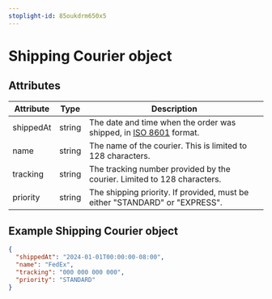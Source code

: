```yaml
---
stoplight-id: 85oukdrm650x5
---
```


# Shipping Courier object

## Attributes

|Attribute|	Type	|Description|
|--|--|--|
|shippedAt|	string|	The date and time when the order was shipped, in [ISO 8601](https://www.iso.org/iso-8601-date-and-time-format.html) format.
|name	|string|	The name of the courier. This is limited to 128 characters.
|tracking	|string	|The tracking number provided by the courier. Limited to 128 characters.
|priority	|string	|The shipping priority. If provided, must be either "STANDARD" or "EXPRESS".


## Example Shipping Courier object

```json
{
  "shippedAt": "2024-01-01T00:00:00-08:00",
  "name": "FedEx",
  "tracking": "000 000 000 000",
  "priority": "STANDARD"
}
```
